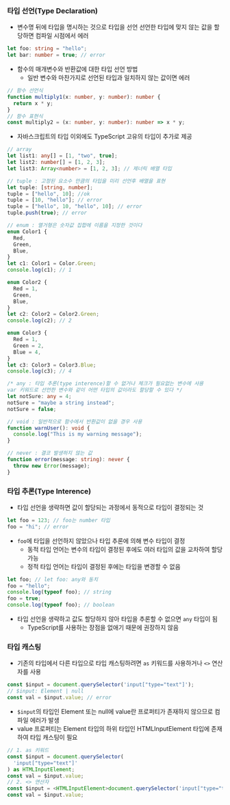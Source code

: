 ### 타입 선언(Type Declaration)

- 변수명 뒤에 타입을 명시하는 것으로 타입을 선언
  선언한 타입에 맞지 않는 값을 할당하면 컴파일 시점에서 에러

```ts
let foo: string = "hello";
let bar: number = true; // error
```

- 함수의 매개변수와 반환값에 대한 타입 선언 방법
  - 일반 변수와 마찬가지로 선언된 타입과 일치하지 않는 값이면 에러

```ts
// 함수 선언식
function multiply1(x: number, y: number): number {
  return x * y;
}
// 함수 표현식
const multiply2 = (x: number, y: number): number => x * y;
```

- 자바스크립트의 타입 이외에도 TypeScript 고유의 타입이 추가로 제공

```ts
// array
let list1: any[] = [1, "two", true];
let list2: number[] = [1, 2, 3];
let list3: Array<number> = [1, 2, 3]; // 제너릭 배열 타입

// tuple : 고정된 요소수 만큼의 타입을 미리 선언후 배열을 표현
let tuple: [string, number];
tuple = ["hello", 10]; //ok
tuple = [10, "hello"]; // error
tuple = ["hello", 10, "hello", 10]; // error
tuple.push(true); // error

// enum : 열거형은 숫자값 집합에 이름을 지정한 것이다
enum Color1 {
  Red,
  Green,
  Blue,
}
let c1: Color1 = Color.Green;
console.log(c1); // 1

enum Color2 {
  Red = 1,
  Green,
  Blue,
}
let c2: Color2 = Color2.Green;
console.log(c2); // 2

enum Color3 {
  Red = 1,
  Green = 2,
  Blue = 4,
}
let c3: Color3 = Color3.Blue;
console.log(c3); // 4

/* any : 타입 추론(type interence)할 수 없거나 체크가 필요없는 변수에 사용
var 키워드로 선언한 변수와 같이 어떤 타입의 값이라도 할당할 수 있다 */
let notSure: any = 4;
notSure = "maybe a string instead";
notSure = false;

// void : 일반적으로 함수에서 반환값이 없을 경우 사용
function warnUser(): void {
  console.log("This is my warning message");
}

// never : 결코 발생하지 않는 값
function error(message: string): never {
  throw new Error(message);
}
```

### 타입 추론(Type Interence)

- 타입 선언을 생략하면 값이 할당되는 과정에서 동적으로 타입이 결정되는 것

```ts
let foo = 123; // foo는 number 타입
foo = "hi"; // error
```

- `foo`에 타입을 선언하지 않았으나 타입 추론에 의해 변수 타입이 결정
  - 동적 타입 언어는 변수의 타입이 결정된 후에도 여러 타입의 값을 교차하여 할당 가능
  - 정적 타입 언어는 타입이 결정된 후에는 타입을 변경할 수 없음

```ts
let foo; // let foo: any와 동치
foo = "hello";
console.log(typeof foo); // string
foo = true;
console.log(typeof foo); // boolean
```

- 타입 선언을 생략하고 값도 할당하지 않아 타입을 추론할 수 없으면 `any` 타입이 됨
  - TypeScript를 사용하는 장점을 없애기 때문에 권장하지 않음

### 타입 캐스팅

- 기존의 타입에서 다른 타입으로 타입 캐스팅하려면 `as` 키워드를 사용하거나 `<>` 연산자를 사용

```ts
const $input = document.querySelector('input["type="text"]');
// $input: Element | null
const val = $input.value; // error
```

- `$input`의 타입인 Element 또는 null에 value란 프로퍼티가 존재하지 않으므로 컴파일 에러가 발생
- value 프로퍼티는 Element 타입의 하위 타입인 HTMLInputElement 타입에 존재하여 타입 캐스팅이 필요

```ts
// 1. as 키워드
const $input = document.querySelector(
  'input["type="text"]'
) as HTMLInputElement;
const val = $input.value;
// 2. <> 연산자
const $input = <HTMLInputElement>document.querySelector('input["type="text"]');
const val = $input.value;
```
